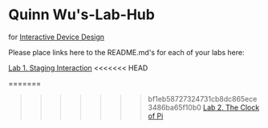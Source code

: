 # Quinn Wu's-Lab-Hub
for [Interactive Device Design](https://github.com/FAR-Lab/Developing-and-Designing-Interactive-Devices/)

Please place links here to the README.md's for each of your labs here:

[Lab 1. Staging Interaction](Lab%201/)
<<<<<<< HEAD

=======
>>>>>>> bf1eb58727324731cb8dc865ece3486ba65f10b0
[Lab 2. The Clock of Pi](Lab%202/)
